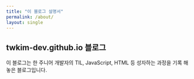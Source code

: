 ```yaml
---
title: "이 블로그 설명서"
permalink: /about/
layout: single
---
```


## twkim-dev.github.io 블로그

이 블로그는 한 주니어 개발자의 TIL, JavaScript, HTML 등 성자하는 과정을 기록 해 놓은 블로그입니다.   
